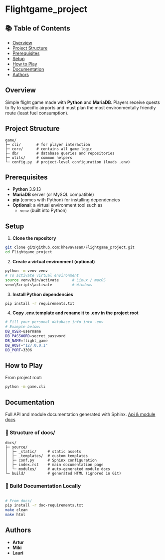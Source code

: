 # Flightgame_project

## 📚 Table of Contents

- [Overview](#overview)
- [Project Structure](#project-structure)
- [Prerequisites](#prerequisites)
- [Setup](#setup)
- [How to Play](#how-to-play)
- [Documentation](#documentation)
- [Authors](#authors)

## Overview

Simple flight game made with **Python** and **MariaDB**.
Players receive quests to fly to specific airports and must plan the most environmentally friendly route (least fuel consumption).

## Project Structure

```text
game/
├─ cli/       # for player interaction
├─ core/      # contains all game logic
├─ db/        # database queries and repositories
├─ utils/     # common helpers
└─ config.py  # project-level configuration (loads .env)
```

## Prerequisites

- **Python** 3.9.13
- **MariaDB** server (or MySQL compatible)
- **pip** (comes with Python) for installing dependencies
- **Optional**: a virtual environment tool such as
  - `venv` (built into Python)

## Setup

1. **Clone the repository**

```bash
git clone git@github.com:khevavasam/Flightgame_project.git
cd Flightgame_project
```

2. **Create a virtual environment (optional)**

```bash
python -m venv venv
# To activate virtual environment
source venv/bin/activate      # Linux / macOS
venv\Scripts\activate         # Windows
```

3. **Install Python dependencies**

```bash
pip install -r requirements.txt
```

4. **Copy .env.template and rename it to .env in the project root**

```bash
# Fill your personal database info into .env
# Example below:
DB_USER=username
DB_PASSWORD=secret_password
DB_NAME=flight_game
DB_HOST="127.0.0.1"
DB_PORT=3306
```

## How to Play

From project root:

```bash
python -m game.cli
```

## Documentation

Full API and module documentation generated with Sphinx.
[Api & module docs](https://flightgame-api.netlify.app/)

### 📂 Structure of docs/

```text
docs/
├─ source/
│  ├─ _static/     # static assets
│  ├─ _templates/  # custom templates
│  ├─ conf.py      # Sphinx configuration
│  ├─ index.rst    # main documentation page
│  └─ modules/     # auto-generated module docs
└─ build/          # generated HTML (ignored in Git)
```

### 🔧 Build Documentation Locally

```bash

# From docs/
pip install -r doc-requirements.txt
make clean
make html
```

## Authors

- **Artur**
- **Miki**
- **Lauri**
